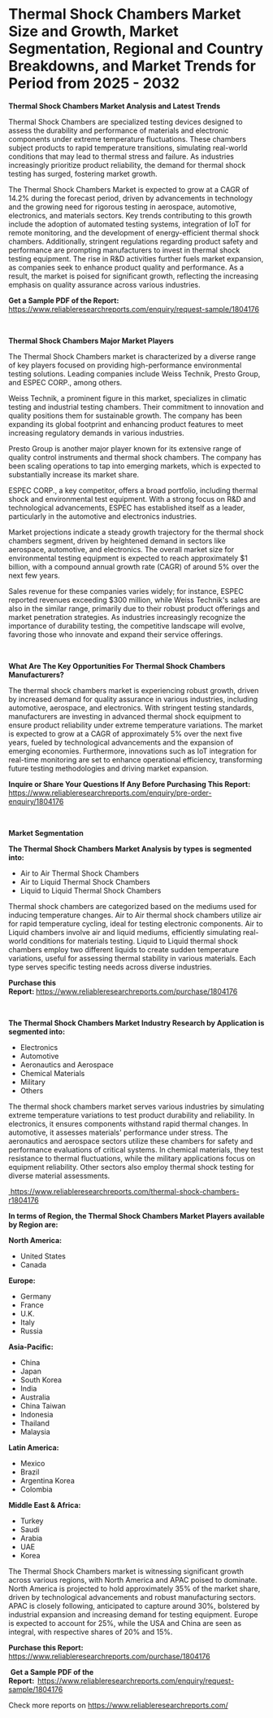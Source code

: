 <p><h1>Thermal Shock Chambers Market Size and Growth, Market Segmentation, Regional and Country Breakdowns, and Market Trends for Period from 2025 -  2032</h1></p><p><strong>Thermal Shock Chambers Market Analysis and Latest Trends</strong></p>
<p><p>Thermal Shock Chambers are specialized testing devices designed to assess the durability and performance of materials and electronic components under extreme temperature fluctuations. These chambers subject products to rapid temperature transitions, simulating real-world conditions that may lead to thermal stress and failure. As industries increasingly prioritize product reliability, the demand for thermal shock testing has surged, fostering market growth.</p><p>The Thermal Shock Chambers Market is expected to grow at a CAGR of 14.2% during the forecast period, driven by advancements in technology and the growing need for rigorous testing in aerospace, automotive, electronics, and materials sectors. Key trends contributing to this growth include the adoption of automated testing systems, integration of IoT for remote monitoring, and the development of energy-efficient thermal shock chambers. Additionally, stringent regulations regarding product safety and performance are prompting manufacturers to invest in thermal shock testing equipment. The rise in R&D activities further fuels market expansion, as companies seek to enhance product quality and performance. As a result, the market is poised for significant growth, reflecting the increasing emphasis on quality assurance across various industries.</p></p>
<p><strong>Get a Sample PDF of the Report:&nbsp;</strong> <a href="https://www.reliableresearchreports.com/enquiry/request-sample/1804176?utm_campaign=2307&utm_medium=2&utm_source=Github&utm_content=ia&utm_term=19022025&utm_id=thermal-shock-chambers">https://www.reliableresearchreports.com/enquiry/request-sample/1804176</a></p>
<p>&nbsp;</p>
<p><strong>Thermal Shock Chambers Major Market Players</strong></p>
<p><p>The Thermal Shock Chambers market is characterized by a diverse range of key players focused on providing high-performance environmental testing solutions. Leading companies include Weiss Technik, Presto Group, and ESPEC CORP., among others. </p><p>Weiss Technik, a prominent figure in this market, specializes in climatic testing and industrial testing chambers. Their commitment to innovation and quality positions them for sustainable growth. The company has been expanding its global footprint and enhancing product features to meet increasing regulatory demands in various industries. </p><p>Presto Group is another major player known for its extensive range of quality control instruments and thermal shock chambers. The company has been scaling operations to tap into emerging markets, which is expected to substantially increase its market share.</p><p>ESPEC CORP., a key competitor, offers a broad portfolio, including thermal shock and environmental test equipment. With a strong focus on R&D and technological advancements, ESPEC has established itself as a leader, particularly in the automotive and electronics industries.</p><p>Market projections indicate a steady growth trajectory for the thermal shock chambers segment, driven by heightened demand in sectors like aerospace, automotive, and electronics. The overall market size for environmental testing equipment is expected to reach approximately $1 billion, with a compound annual growth rate (CAGR) of around 5% over the next few years.</p><p>Sales revenue for these companies varies widely; for instance, ESPEC reported revenues exceeding $300 million, while Weiss Technik's sales are also in the similar range, primarily due to their robust product offerings and market penetration strategies. As industries increasingly recognize the importance of durability testing, the competitive landscape will evolve, favoring those who innovate and expand their service offerings.</p></p>
<p>&nbsp;</p>
<p><strong>What Are The Key Opportunities For Thermal Shock Chambers Manufacturers?</strong></p>
<p><p>The thermal shock chambers market is experiencing robust growth, driven by increased demand for quality assurance in various industries, including automotive, aerospace, and electronics. With stringent testing standards, manufacturers are investing in advanced thermal shock equipment to ensure product reliability under extreme temperature variations. The market is expected to grow at a CAGR of approximately 5% over the next five years, fueled by technological advancements and the expansion of emerging economies. Furthermore, innovations such as IoT integration for real-time monitoring are set to enhance operational efficiency, transforming future testing methodologies and driving market expansion.</p></p>
<p><strong>Inquire or Share Your Questions If Any Before Purchasing This Report:</strong> <a href="https://www.reliableresearchreports.com/enquiry/pre-order-enquiry/1804176?utm_campaign=2307&utm_medium=2&utm_source=Github&utm_content=ia&utm_term=19022025&utm_id=thermal-shock-chambers">https://www.reliableresearchreports.com/enquiry/pre-order-enquiry/1804176</a></p>
<p>&nbsp;</p>
<p><strong>Market Segmentation</strong></p>
<p><strong>The Thermal Shock Chambers Market Analysis by types is segmented into:</strong></p>
<p><ul><li>Air to Air Thermal Shock Chambers</li><li>Air to Liquid Thermal Shock Chambers</li><li>Liquid to Liquid Thermal Shock Chambers</li></ul></p>
<p><p>Thermal shock chambers are categorized based on the mediums used for inducing temperature changes. Air to Air thermal shock chambers utilize air for rapid temperature cycling, ideal for testing electronic components. Air to Liquid chambers involve air and liquid mediums, efficiently simulating real-world conditions for materials testing. Liquid to Liquid thermal shock chambers employ two different liquids to create sudden temperature variations, useful for assessing thermal stability in various materials. Each type serves specific testing needs across diverse industries.</p></p>
<p><strong>Purchase this Report:&nbsp;</strong><a href="https://www.reliableresearchreports.com/purchase/1804176?utm_campaign=2307&utm_medium=2&utm_source=Github&utm_content=ia&utm_term=19022025&utm_id=thermal-shock-chambers">https://www.reliableresearchreports.com/purchase/1804176</a></p>
<p>&nbsp;</p>
<p><strong>The Thermal Shock Chambers Market Industry Research by Application is segmented into:</strong></p>
<p><ul><li>Electronics</li><li>Automotive</li><li>Aeronautics and Aerospace</li><li>Chemical Materials</li><li>Military</li><li>Others</li></ul></p>
<p><p>The thermal shock chambers market serves various industries by simulating extreme temperature variations to test product durability and reliability. In electronics, it ensures components withstand rapid thermal changes. In automotive, it assesses materials' performance under stress. The aeronautics and aerospace sectors utilize these chambers for safety and performance evaluations of critical systems. In chemical materials, they test resistance to thermal fluctuations, while the military applications focus on equipment reliability. Other sectors also employ thermal shock testing for diverse material assessments.</p></p>
<p><a href="https://www.reliableresearchreports.com/thermal-shock-chambers-r1804176?utm_campaign=2307&utm_medium=2&utm_source=Github&utm_content=ia&utm_term=19022025&utm_id=thermal-shock-chambers">&nbsp;https://www.reliableresearchreports.com/thermal-shock-chambers-r1804176</a></p>
<p><strong>In terms of Region, the Thermal Shock Chambers Market Players available by Region are:</strong></p>
<p>
    <p> <strong> North America: </strong>
        <ul>
            <li>United States</li>
            <li>Canada</li>
        </ul>
        </p> 
    <p> <strong> Europe: </strong>
        <ul>
            <li>Germany</li>
            <li>France</li>
            <li>U.K.</li>
            <li>Italy</li>
            <li>Russia</li>
        </ul>
        </p> 
    <p> <strong> Asia-Pacific: </strong>
        <ul>
            <li>China</li>
            <li>Japan</li>
            <li>South Korea</li>
            <li>India</li>
            <li>Australia</li>
            <li>China Taiwan</li>
            <li>Indonesia</li>
            <li>Thailand</li>
            <li>Malaysia</li>
        </ul>
        </p> 
    <p> <strong> Latin America: </strong>
        <ul>
            <li>Mexico</li>
            <li>Brazil</li>
            <li>Argentina Korea</li>
            <li>Colombia</li>
        </ul>
        </p> 
    <p> <strong> Middle East & Africa: </strong>
        <ul>
            <li>Turkey</li>
            <li>Saudi</li>
            <li>Arabia</li>
            <li>UAE</li>
            <li>Korea</li>
        </ul>
    </p>
    </p>
<p><p>The Thermal Shock Chambers market is witnessing significant growth across various regions, with North America and APAC poised to dominate. North America is projected to hold approximately 35% of the market share, driven by technological advancements and robust manufacturing sectors. APAC is closely following, anticipated to capture around 30%, bolstered by industrial expansion and increasing demand for testing equipment. Europe is expected to account for 25%, while the USA and China are seen as integral, with respective shares of 20% and 15%.</p></p>
<p><strong>Purchase this Report: </strong><a href="https://www.reliableresearchreports.com/purchase/1804176?utm_campaign=2307&utm_medium=2&utm_source=Github&utm_content=ia&utm_term=19022025&utm_id=thermal-shock-chambers">https://www.reliableresearchreports.com/purchase/1804176</a></p>
<p>&nbsp;<strong>Get a Sample PDF of the Report:&nbsp;&nbsp;</strong><a href="https://www.reliableresearchreports.com/enquiry/request-sample/1804176?utm_campaign=2307&utm_medium=2&utm_source=Github&utm_content=ia&utm_term=19022025&utm_id=thermal-shock-chambers">https://www.reliableresearchreports.com/enquiry/request-sample/1804176</a></p>
<p><strong></strong></p>
<p>Check more reports on <a href="https://www.reliableresearchreports.com/?utm_campaign=2307&utm_medium=2&utm_source=Github&utm_content=ia&utm_term=19022025&utm_id=thermal-shock-chambers">https://www.reliableresearchreports.com/</a></p>